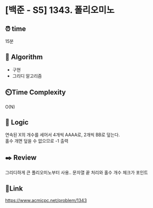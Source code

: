 # [백준 - S5] 1343. 폴리오미노
## ⏰ **time**
15분
## :pushpin: **Algorithm**
- 구현
- 그리디 알고리즘
## ⏲️**Time Complexity**
O(N)

## :round_pushpin: **Logic**
연속된 X의 개수를 세어서 4개씩 AAAA로, 2개씩 BB로 덮는다. <br/>
홀수 개면 덮을 수 없으므로 -1 출력

## :black_nib: **Review**  
그리디하게 큰 폴리오미노부터 사용.. 문자열 끝 처리와 홀수 개수 체크가 포인트 
 
## 📡**Link**
https://www.acmicpc.net/problem/1343
